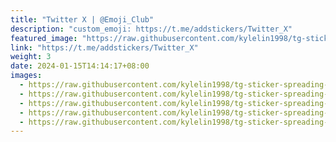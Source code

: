 ```yaml
---
title: "Twitter X | @Emoji_Club"
description: "custom_emoji: https://t.me/addstickers/Twitter_X"
featured_image: "https://raw.githubusercontent.com/kylelin1998/tg-sticker-spreading-worldwide-images/main/img/9b9c7313-fdee-4ff2-85f1-5e9e95603d56.jpg"
link: "https://t.me/addstickers/Twitter_X"
weight: 3
date: 2024-01-15T14:14:17+08:00
images:
  - https://raw.githubusercontent.com/kylelin1998/tg-sticker-spreading-worldwide-images/main/img/9b9c7313-fdee-4ff2-85f1-5e9e95603d56.jpg
  - https://raw.githubusercontent.com/kylelin1998/tg-sticker-spreading-worldwide-images/main/img/3b05b99b-0506-4003-91f1-e5fe62b9013d.jpg
  - https://raw.githubusercontent.com/kylelin1998/tg-sticker-spreading-worldwide-images/main/img/3917e72a-8ab0-43f3-96f5-6c58461c0524.jpg
  - https://raw.githubusercontent.com/kylelin1998/tg-sticker-spreading-worldwide-images/main/img/e9104f11-9836-4085-8bb8-df833f1a65ab.jpg
  - https://raw.githubusercontent.com/kylelin1998/tg-sticker-spreading-worldwide-images/main/img/f866d605-831f-4322-92d9-876b1a617c44.jpg
---
```

